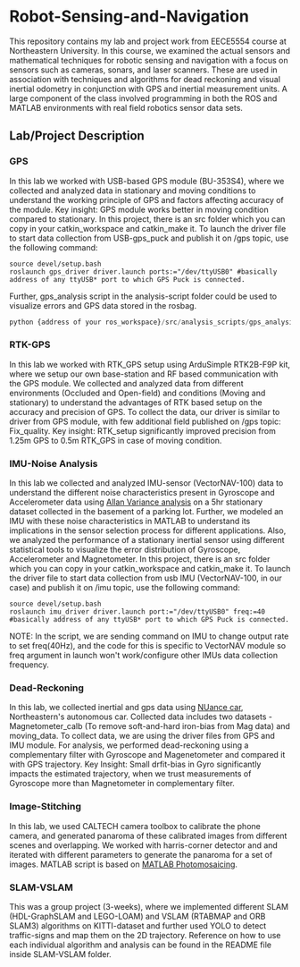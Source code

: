 # Robot-Sensing-and-Navigation

This repository contains my lab and project work from EECE5554 course at Northeastern University. In this course, we examined the actual sensors and mathematical techniques for robotic sensing and navigation with a focus on sensors such as cameras, sonars, and laser scanners. These are used in association with techniques and algorithms for dead reckoning and visual inertial odometry in conjunction with GPS and inertial measurement units. A large component of the class involved programming in both the ROS and MATLAB environments with real field robotics sensor data sets. 

## Lab/Project Description

### GPS
In this lab we worked with USB-based GPS module (BU-353S4), where we collected and analyzed data in stationary and moving conditions to understand the working principle of GPS and factors affecting accuracy of the module. Key insight: GPS module works better in moving condition compared to stationary. In this project, there is an src folder which you can copy in your catkin_workspace and catkin_make it. 
To launch the driver file to start data collection from USB-gps_puck and publish it on /gps topic, use the following command:  
```
source devel/setup.bash
roslaunch gps_driver driver.launch ports:="/dev/ttyUSB0" #basically address of any ttyUSB* port to which GPS Puck is connected.
```
Further, gps_analysis script in the analysis-script folder could be used to visualize errors and GPS data stored in the rosbag.

```python
python {address of your ros_workspace}/src/analysis_scripts/gps_analysis.py
```
### RTK-GPS
In this lab we worked with RTK_GPS setup using ArduSimple RTK2B-F9P kit, where we setup our own base-station and RF based communication with the GPS module. We collected and analyzed data from different environments (Occluded and Open-field) and conditions (Moving and stationary) to understand the advantages of RTK based setup on the accuracy and precision of GPS. To collect the data, our driver is similar to driver from GPS module, with few additional field published on /gps topic: Fix_quality. Key insight: RTK_setup significantly improved precision from 1.25m GPS to 0.5m RTK_GPS in case of moving condition.

### IMU-Noise Analysis
In this lab we collected and analyzed IMU-sensor (VectorNAV-100) data to understand the different noise characteristics present in Gyroscope and Accelerometer data using [Allan Variance analysis](https://www.mathworks.com/help/nav/ug/inertial-sensor-noise-analysis-using-allan-variance.html) on a 5hr stationary dataset collected in the basement of a parking lot. Further, we modeled an IMU with these noise characteristics in MATLAB to understand its implications in the sensor selection process for different applications. Also, we analyzed the performance of a stationary inertial sensor using different statistical tools to visualize the error distribution of Gyroscope, Accelerometer and Magnetometer. In this project, there is an src folder which you can copy in your catkin_workspace and catkin_make it. 
To launch the driver file to start data collection from usb IMU (VectorNAV-100, in our case) and publish it on /imu topic, use the following command:  
```
source devel/setup.bash
roslaunch imu_driver driver.launch port:="/dev/ttyUSB0" freq:=40 #basically address of any ttyUSB* port to which GPS Puck is connected.
```
NOTE: In the script, we are sending command on IMU to change output rate to set freq(40Hz), and the code for this is specific to VectorNAV module so freq argument in launch won't work/configure other IMUs data collection frequency. 

### Dead-Reckoning
In this lab, we collected inertial and gps data using [NUance car](https://fieldroboticslab.ece.northeastern.edu/autonomous-car/), Northeastern's autonomous car. Collected data includes two datasets - Magnetometer_calb (To remove soft-and-hard iron-bias from Mag data) and moving_data. To collect data, we are using the driver files from GPS and IMU module. For analysis, we performed dead-reckoning using a complementary filter with Gyroscope and Magenetometer and compared it with GPS trajectory. Key Insight: Small drfit-bias in Gyro significantly impacts the estimated trajectory, when we trust measurements of Gyroscope more than Magnetometer in complementary filter. 

### Image-Stitching
In this lab, we used CALTECH camera toolbox to calibrate the phone camera, and generated panaroma of these calibrated images from different scenes and overlapping. We worked with harris-corner detector and and iterated with different parameters to generate the panaroma for a set of images. MATLAB script is based on [MATLAB Photomosaicing](https://www.mathworks.com/help/vision/ug/feature-based-panoramic-image-stitching.html?searchHighlight=panorama&s_tid=doc_srchtitle).

### SLAM-VSLAM
This was a group project (3-weeks), where we implemented different SLAM (HDL-GraphSLAM and LEGO-LOAM) and VSLAM (RTABMAP and ORB SLAM3) algorithms on KITTI-dataset and further used YOLO to detect traffic-signs and map them on the 2D trajectory. Reference on how to use each individual algorithm and analysis can be found in the README file inside SLAM-VSLAM folder. 
